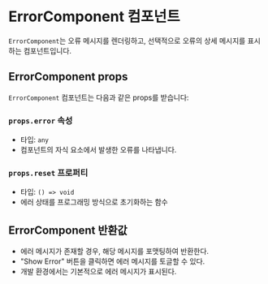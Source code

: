 # ErrorComponent 컴포넌트

`ErrorComponent`는 오류 메시지를 렌더링하고, 선택적으로 오류의 상세 메시지를 표시하는 컴포넌트입니다.


## ErrorComponent props

`ErrorComponent` 컴포넌트는 다음과 같은 props를 받습니다:


### `props.error` 속성

- 타입: `any`
- 컴포넌트의 자식 요소에서 발생한 오류를 나타냅니다.


### `props.reset` 프로퍼티

- 타입: `() => void`
- 에러 상태를 프로그래밍 방식으로 초기화하는 함수


## ErrorComponent 반환값

- 에러 메시지가 존재할 경우, 해당 메시지를 포맷팅하여 반환한다.
- "Show Error" 버튼을 클릭하면 에러 메시지를 토글할 수 있다.
- 개발 환경에서는 기본적으로 에러 메시지가 표시된다.


